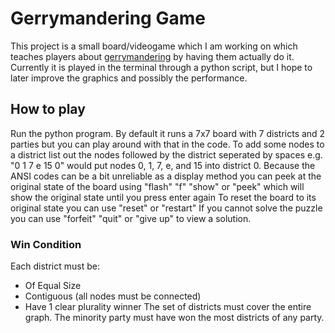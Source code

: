 # Gerrymandering Game

This project is a small board/videogame which I am working on which teaches players about [gerrymandering](https://en.wikipedia.org/wiki/Gerrymandering) by having them actually do it. Currently it is played in the terminal through a python script, but I hope to later improve the graphics and possibly the performance.

## How to play
Run the python program. By default it runs a 7x7 board with 7 districts and 2 parties but you can play around with that in the code.
To add some nodes to a district list out the nodes followed by the district seperated by spaces e.g. "0 1 7 e 15 0" would put nodes 0, 1, 7, e, and 15 into district 0.
Because the ANSI codes can be a bit unreliable as a display method you can peek at the original state of the board using "flash" "f" "show" or "peek" which will show the original state until you press enter again
To reset the board to its original state you can use "reset" or "restart"
If you cannot solve the puzzle you can use "forfeit" "quit" or "give up" to view a solution. 
### Win Condition
Each district must be:
 - Of Equal Size
 - Contiguous (all nodes must be connected)
 - Have 1 clear plurality winner
The set of districts must cover the entire graph.
The minority party must have won the most districts of any party.
